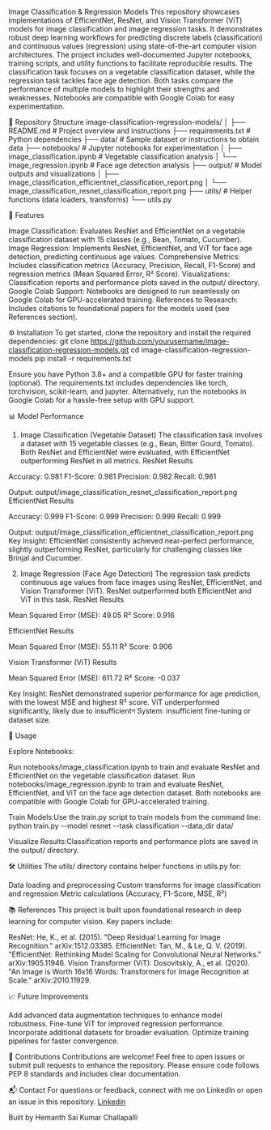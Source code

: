 Image Classification & Regression Models
This repository showcases implementations of EfficientNet, ResNet, and Vision Transformer (ViT) models for image classification and image regression tasks. It demonstrates robust deep learning workflows for predicting discrete labels (classification) and continuous values (regression) using state-of-the-art computer vision architectures. The project includes well-documented Jupyter notebooks, training scripts, and utility functions to facilitate reproducible results.
The classification task focuses on a vegetable classification dataset, while the regression task tackles face age detection. Both tasks compare the performance of multiple models to highlight their strengths and weaknesses. Notebooks are compatible with Google Colab for easy experimentation.

📂 Repository Structure
image-classification-regression-models/
│
├── README.md                    # Project overview and instructions
├── requirements.txt             # Python dependencies
├── data/                       # Sample dataset or instructions to obtain data
├── notebooks/                  # Jupyter notebooks for experimentation
│   ├── image_classification.ipynb  # Vegetable classification analysis
│   └── image_regression.ipynb     # Face age detection analysis
├── output/                     # Model outputs and visualizations
│   ├── image_classification_efficientnet_classification_report.png
│   └── image_classification_resnet_classification_report.png
├── utils/                      # Helper functions (data loaders, transforms)
   └── utils.py                  


🚀 Features

Image Classification: Evaluates ResNet and EfficientNet on a vegetable classification dataset with 15 classes (e.g., Bean, Tomato, Cucumber).
Image Regression: Implements ResNet, EfficientNet, and ViT for face age detection, predicting continuous age values.
Comprehensive Metrics: Includes classification metrics (Accuracy, Precision, Recall, F1-Score) and regression metrics (Mean Squared Error, R² Score).
Visualizations: Classification reports and performance plots saved in the output/ directory.
Google Colab Support: Notebooks are designed to run seamlessly on Google Colab for GPU-accelerated training.
References to Research: Includes citations to foundational papers for the models used (see References section).


⚙️ Installation
To get started, clone the repository and install the required dependencies:
git clone https://github.com/yourusername/image-classification-regression-models.git
cd image-classification-regression-models
pip install -r requirements.txt

Ensure you have Python 3.8+ and a compatible GPU for faster training (optional). The requirements.txt includes dependencies like torch, torchvision, scikit-learn, and jupyter. Alternatively, run the notebooks in Google Colab for a hassle-free setup with GPU support.

📊 Model Performance
1. Image Classification (Vegetable Dataset)
The classification task involves a dataset with 15 vegetable classes (e.g., Bean, Bitter Gourd, Tomato). Both ResNet and EfficientNet were evaluated, with EfficientNet outperforming ResNet in all metrics.
ResNet Results

Accuracy: 0.981
F1-Score: 0.981
Precision: 0.982
Recall: 0.981

Output: output/image_classification_resnet_classification_report.png
EfficientNet Results

Accuracy: 0.999
F1-Score: 0.999
Precision: 0.999
Recall: 0.999

Output: output/image_classification_efficientnet_classification_report.png
Key Insight: EfficientNet consistently achieved near-perfect performance, slightly outperforming ResNet, particularly for challenging classes like Brinjal and Cucumber.

2. Image Regression (Face Age Detection)
The regression task predicts continuous age values from face images using ResNet, EfficientNet, and Vision Transformer (ViT). ResNet outperformed both EfficientNet and ViT in this task.
ResNet Results

Mean Squared Error (MSE): 49.05
R² Score: 0.916

EfficientNet Results

Mean Squared Error (MSE): 55.11
R² Score: 0.906

Vision Transformer (ViT) Results

Mean Squared Error (MSE): 611.72
R² Score: -0.037

Key Insight: ResNet demonstrated superior performance for age prediction, with the lowest MSE and highest R² score. ViT underperformed significantly, likely due to insufficientশ
System: insufficient fine-tuning or dataset size.

📓 Usage

Explore Notebooks:

Run notebooks/image_classification.ipynb to train and evaluate ResNet and EfficientNet on the vegetable classification dataset.
Run notebooks/image_regression.ipynb to train and evaluate ResNet, EfficientNet, and ViT on the face age detection dataset.
Both notebooks are compatible with Google Colab for GPU-accelerated training.


Train Models:Use the train.py script to train models from the command line:
python train.py --model resnet --task classification --data_dir data/


Visualize Results:Classification reports and performance plots are saved in the output/ directory.



🛠️ Utilities
The utils/ directory contains helper functions in utils.py for:

Data loading and preprocessing
Custom transforms for image classification and regression
Metric calculations (Accuracy, F1-Score, MSE, R²)


📚 References
This project is built upon foundational research in deep learning for computer vision. Key papers include:

ResNet: He, K., et al. (2015). "Deep Residual Learning for Image Recognition." arXiv:1512.03385.
EfficientNet: Tan, M., & Le, Q. V. (2019). "EfficientNet: Rethinking Model Scaling for Convolutional Neural Networks." arXiv:1905.11946.
Vision Transformer (ViT): Dosovitskiy, A., et al. (2020). "An Image is Worth 16x16 Words: Transformers for Image Recognition at Scale." arXiv:2010.11929.


📈 Future Improvements

Add advanced data augmentation techniques to enhance model robustness.
Fine-tune ViT for improved regression performance.
Incorporate additional datasets for broader evaluation.
Optimize training pipelines for faster convergence.


🙌 Contributions
Contributions are welcome! Feel free to open issues or submit pull requests to enhance the repository. Please ensure code follows PEP 8 standards and includes clear documentation.

📬 Contact
For questions or feedback, connect with me on LinkedIn or open an issue in this repository.
[Linkedin](https://www.linkedin.com/in/challapalli-hemanth-sai-kumar-7595931b0/)

Built by Hemanth Sai Kumar Challapalli